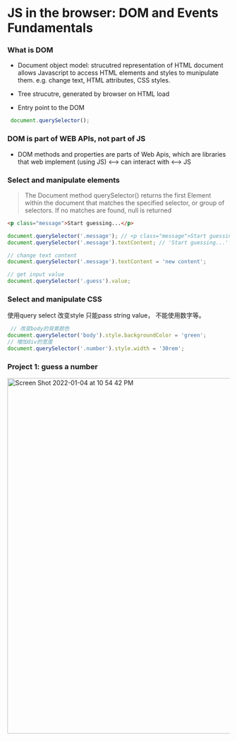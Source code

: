 # JS in the browser: DOM and Events Fundamentals

### What is DOM
- Document object model: strucutred representation of HTML document allows Javascript to access HTML elements and styles to munipulate them. e.g. change text, HTML attributes, CSS styles.

- Tree strucutre, generated by browser on HTML load

- Entry point to the DOM
```js
 document.querySelector();
 ```

 ### DOM is part of WEB APIs, not part of JS
 - DOM methods and properties are parts of Web Apis, which are libraries that web implement (using JS) <--> can interact with <--> JS


 ### Select and manipulate elements
> The Document method querySelector() returns the first Element within the document that matches the specified selector, or group of selectors. If no matches are found, null is returned

 ```html
 <p class="message">Start guessing...</p>
 ```

 ```js
document.querySelector('.message'); // <p class="message">Start guessing...</p>
document.querySelector('.message').textContent; // 'Start guessing...'

// change text content
document.querySelector('.message').textContent = 'new content';

// get input value
document.querySelector('.guess').value;
 ```

### Select and manipulate CSS
使用query select 改变style 只能pass string value， 不能使用数字等。

```js
 // 改变body的背景颜色
document.querySelector('body').style.backgroundColor = 'green';
// 增加div的宽度
document.querySelector('.number').style.width = '30rem';
```

### Project 1: guess a number 
<img width="806" alt="Screen Shot 2022-01-04 at 10 54 42 PM" src="https://user-images.githubusercontent.com/42024653/148173792-e0aab641-2288-4d61-9d1e-126f3b151c98.png">
